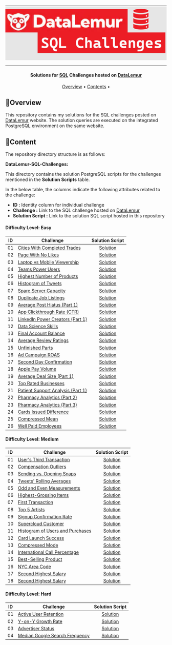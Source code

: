 ![Project Logo](https://github.com/Ereh11/DateLemur-SQL-Interview-Questions/blob/main/Resources/datalemurcover.jpg)

---

<h4 align="center">Solutions for <a href="" target="_blank">SQL</a> Challenges hosted on <a href="https://datalemur.com?referralCode=hRH4ho3l" target="_blank">DataLemur</a> </h4>

<p align="center">
  <a href="#overview">Overview</a> •
  <a href="#content">Contents</a> •
</p>

## 🔎Overview

This repository contains my solutions for the SQL challenges posted on [DataLemur](https://datalemur.com/sql-interview-questions) website. The solution queries are executed on the integrated PostgreSQL environment on the same website.

## 🎯Content

The repository directory structure is as follows:

**DataLemur-SQL-Challenges:**

This directory contains the solution PostgreSQL scripts for the challenges mentioned in the **Solution Scripts** table.

In the below table, the columns indicate the following attributes related to the challenge:

- **ID :** Identity column for individual challenge
- **Challenge :** Link to the SQL challenge hosted on [DataLemur](https://datalemur.com/sql-interview-questions)
- **Solution Script :** Link to the solution SQL script hosted in this repository

#### Difficulty Level: Easy

| ID  | Challenge                                                                                   |                                                                         Solution Script                                                                         |
| :-: | ------------------------------------------------------------------------------------------- | :-------------------------------------------------------------------------------------------------------------------------------------------------------------: |
| 01  | [Cities With Completed Trades](https://datalemur.com/questions/completed-trades)            |     [Solution](https://github.com/Ereh11/DateLemur-SQL-Interview-Questions/blob/main/DataLemur-SQL-Challenges/Easy/Cities%20With%20Completed%20Trades.sql)      |
| 02  | [Page With No Likes](https://datalemur.com/questions/sql-page-with-no-likes)                |          [Solution](https://github.com/Ereh11/DateLemur-SQL-Interview-Questions/blob/main/DataLemur-SQL-Challenges/Easy/Page%20With%20No%20Likes.sql)           |
| 03  | [Laptop vs Mobile Viewership](https://datalemur.com/questions/laptop-mobile-viewership)     |     [Solution](https://github.com/Ereh11/DateLemur-SQL-Interview-Questions/blob/main/DataLemur-SQL-Challenges/Easy/Laptop%20vs.%20Mobile%20Viewership.sql)      |
| 04  | [Teams Power Users](https://datalemur.com/questions/teams-power-users)                      |            [Solution](https://github.com/Ereh11/DateLemur-SQL-Interview-Questions/blob/main/DataLemur-SQL-Challenges/Easy/Teams%20Power%20Users.sql)            |
| 05  | [Highest Number of Products](https://datalemur.com/questions/sql-highest-products)          |      [Solution](https://github.com/Ereh11/DateLemur-SQL-Interview-Questions/blob/main/DataLemur-SQL-Challenges/Easy/Highest%20Number%20of%20Products.sql)       |
| 06  | [Histogram of Tweets](https://datalemur.com/questions/sql-histogram-tweets)                 |           [Solution](https://github.com/Ereh11/DateLemur-SQL-Interview-Questions/blob/main/DataLemur-SQL-Challenges/Easy/Histogram%20of%20Tweets.sql)           |
| 07  | [Spare Server Capacity](https://datalemur.com/questions/sql-spare-server-capacity)          |          [Solution](https://github.com/Ereh11/DateLemur-SQL-Interview-Questions/blob/main/DataLemur-SQL-Challenges/Easy/Spare%20Server%20Capacity.sql)          |
| 08  | [Duplicate Job Listings](https://datalemur.com/questions/duplicate-job-listings)            |         [Solution](https://github.com/Ereh11/DateLemur-SQL-Interview-Questions/blob/main/DataLemur-SQL-Challenges/Easy/Duplicate%20Job%20Listings.sql)          |
| 09  | [Average Post Hiatus (Part 1)](https://datalemur.com/questions/sql-average-post-hiatus-1)   |   [Solution](<https://github.com/Ereh11/DateLemur-SQL-Interview-Questions/blob/main/DataLemur-SQL-Challenges/Easy/Average%20Post%20Hiatus%20(Part%201).sql>)    |
| 10  | [App Clickthrough Rate (CTR)](https://datalemur.com/questions/sql-app-ctr)                  |    [Solution](<https://github.com/Ereh11/DateLemur-SQL-Interview-Questions/blob/main/DataLemur-SQL-Challenges/Easy/App%20Click-through%20Rate%20(CTR).sql>)     |
| 11  | [LinkedIn Power Creators (Part 1)](https://datalemur.com/questions/linkedin-power-creators) | [Solution](<https://github.com/Ereh11/DateLemur-SQL-Interview-Questions/blob/main/DataLemur-SQL-Challenges/Easy/LinkedIn%20Power%20Creators%20(Part%201).sql>)  |
| 12  | [Data Science Skills](https://datalemur.com/questions/matching-skills)                      |           [Solution](https://github.com/Ereh11/DateLemur-SQL-Interview-Questions/blob/main/DataLemur-SQL-Challenges/Easy/Data%20Science%20Skills.sql)           |
| 13  | [Final Account Balance](https://datalemur.com/questions/final-account-balance)              |          [Solution](https://github.com/Ereh11/DateLemur-SQL-Interview-Questions/blob/main/DataLemur-SQL-Challenges/Easy/Final%20Account%20Balance.sql)          |
| 14  | [Average Review Ratings](https://datalemur.com/questions/sql-avg-review-ratings)            |         [Solution](https://github.com/Ereh11/DateLemur-SQL-Interview-Questions/blob/main/DataLemur-SQL-Challenges/Easy/Average%20Review%20Ratings.sql)          |
| 15  | [Unfinished Parts](https://datalemur.com/questions/tesla-unfinished-parts)                  |             [Solution](https://github.com/Ereh11/DateLemur-SQL-Interview-Questions/blob/main/DataLemur-SQL-Challenges/Easy/Unfinished%20Parts.sql)              |
| 16  | [Ad Campaign ROAS](https://datalemur.com/questions/ad-campaign-roas)                        |            [Solution](https://github.com/Ereh11/DateLemur-SQL-Interview-Questions/blob/main/DataLemur-SQL-Challenges/Easy/Ad%20Campaign%20ROAS.sql)             |
| 17  | [Second Day Confirmation](https://datalemur.com/questions/second-day-confirmation)          |         [Solution](https://github.com/Ereh11/DateLemur-SQL-Interview-Questions/blob/main/DataLemur-SQL-Challenges/Easy/Second%20Day%20Confirmation.sql)         |
| 18  | [Apple Pay Volume](https://datalemur.com/questions/apple-pay-volume)                        |            [Solution](https://github.com/Ereh11/DateLemur-SQL-Interview-Questions/blob/main/DataLemur-SQL-Challenges/Easy/Apple%20Pay%20Volume.sql)             |
| 19  | [Average Deal Size (Part 1)](https://datalemur.com/questions/sql-average-deal-size)         |    [Solution](<https://github.com/Ereh11/DateLemur-SQL-Interview-Questions/blob/main/DataLemur-SQL-Challenges/Easy/Average%20Deal%20Size%20(Part%201).sql>)     |
| 20  | [Top Rated Businesses](https://datalemur.com/questions/sql-top-businesses)                  |          [Solution](https://github.com/Ereh11/DateLemur-SQL-Interview-Questions/blob/main/DataLemur-SQL-Challenges/Easy/Top%20Rated%20Businesses.sql)           |
| 21  | [Patient Support Analysis (Part 1)](https://datalemur.com/questions/frequent-callers)       | [Solution](<https://github.com/Ereh11/DateLemur-SQL-Interview-Questions/blob/main/DataLemur-SQL-Challenges/Easy/Patient%20Support%20Analysis%20(Part%201).sql>) |
| 22  | [Pharmacy Analytics (Part 2)](https://datalemur.com/questions/non-profitable-drugs)         |     [Solution](<https://github.com/Ereh11/DateLemur-SQL-Interview-Questions/blob/main/DataLemur-SQL-Challenges/Easy/Pharmacy%20Analytics%20(Part%202).sql>)     |
| 23  | [Pharmacy Analytics (Part 3)](https://datalemur.com/questions/total-drugs-sales)            |     [Solution](<https://github.com/Ereh11/DateLemur-SQL-Interview-Questions/blob/main/DataLemur-SQL-Challenges/Easy/Pharmacy%20Analytics%20(Part%203).sql>)     |
| 24  | [Cards Issued Difference](https://datalemur.com/questions/cards-issued-difference)          |         [Solution](https://github.com/Ereh11/DateLemur-SQL-Interview-Questions/blob/main/DataLemur-SQL-Challenges/Easy/Cards%20Issued%20Difference.sql)         |
| 25  | [Compressed Mean](https://datalemur.com/questions/alibaba-compressed-mean)                  |              [Solution](https://github.com/Ereh11/DateLemur-SQL-Interview-Questions/blob/main/DataLemur-SQL-Challenges/Easy/Compressed%20Mean.sql)              |
| 26  | [Well Paid Employees](https://datalemur.com/questions/sql-well-paid-employees)              |           [Solution](https://github.com/Ereh11/DateLemur-SQL-Interview-Questions/blob/main/DataLemur-SQL-Challenges/Easy/Well%20Paid%20Employees.sql)           |

#### Difficulty Level: Medium

| ID  | Challenge                                                                                      |                                                                        Solution Script                                                                         |
| :-: | ---------------------------------------------------------------------------------------------- | :------------------------------------------------------------------------------------------------------------------------------------------------------------: |
| 01  | [User's Third Transaction](https://datalemur.com/questions/sql-third-transaction)              |       [Solution](https://github.com/Ereh11/DateLemur-SQL-Interview-Questions/blob/main/DataLemur-SQL-Challenges/Medium/User's%20Third%20Transaction.sql)       |
| 02  | [Compensation Outliers](https://datalemur.com/questions/compensation-outliers)                 |         [Solution](https://github.com/Ereh11/DateLemur-SQL-Interview-Questions/blob/main/DataLemur-SQL-Challenges/Medium/Compensation%20Outliers.sql)          |
| 03  | [Sending vs. Opening Snaps](https://datalemur.com/questions/time-spent-snaps)                  |     [Solution](https://github.com/Ereh11/DateLemur-SQL-Interview-Questions/blob/main/DataLemur-SQL-Challenges/Medium/Sending%20vs.%20Opening%20Snaps.sql)      |
| 04  | [Tweets' Rolling Averages](https://datalemur.com/questions/rolling-average-tweets)             |       [Solution](https://github.com/Ereh11/DateLemur-SQL-Interview-Questions/blob/main/DataLemur-SQL-Challenges/Medium/Tweets'%20Rolling%20Averages.sql)       |
| 05  | [Odd and Even Measurements](https://datalemur.com/questions/odd-even-measurements)             |     [Solution](https://github.com/Ereh11/DateLemur-SQL-Interview-Questions/blob/main/DataLemur-SQL-Challenges/Medium/Odd%20and%20Even%20Measurements.sql)      |
| 06  | [Highest-Grossing Items](https://datalemur.com/questions/sql-highest-grossing)                 |         [Solution](https://github.com/Ereh11/DateLemur-SQL-Interview-Questions/blob/main/DataLemur-SQL-Challenges/Medium/Highest-Grossing%20Items.sql)         |
| 07  | [First Transaction](https://datalemur.com/questions/sql-first-transaction)                     |           [Solution](https://github.com/Ereh11/DateLemur-SQL-Interview-Questions/blob/main/DataLemur-SQL-Challenges/Medium/First%20Transaction.sql)            |
| 08  | [Top 5 Artists](https://datalemur.com/questions/top-fans-rank)                                 |            [Solution](https://github.com/Ereh11/DateLemur-SQL-Interview-Questions/blob/main/DataLemur-SQL-Challenges/Medium/Top%205%20Artists.sql)             |
| 09  | [Signup Confirmation Rate](https://datalemur.com/questions/signup-confirmation-rate)           |        [Solution](https://github.com/Ereh11/DateLemur-SQL-Interview-Questions/blob/main/DataLemur-SQL-Challenges/Medium/Signup%20Activation%20Rate.sql)        |
| 10  | [Supercloud Customer](https://datalemur.com/questions/supercloud-customer)                     |          [Solution](https://github.com/Ereh11/DateLemur-SQL-Interview-Questions/blob/main/DataLemur-SQL-Challenges/Medium/Supercloud%20Customer.sql)           |
| 11  | [Histogram of Users and Purchases](https://datalemur.com/questions/histogram-users-purchases)  | [Solution](https://github.com/Ereh11/DateLemur-SQL-Interview-Questions/blob/main/DataLemur-SQL-Challenges/Medium/Histogram%20of%20Users%20and%20Purchases.sql) |
| 12  | [Card Launch Success](https://datalemur.com/questions/card-launch-success)                     |         [Solution](https://github.com/Ereh11/DateLemur-SQL-Interview-Questions/blob/main/DataLemur-SQL-Challenges/Medium/Card%20Launch%20Success.sql)          |
| 13  | [Compressed Mode](https://datalemur.com/questions/alibaba-compressed-mode)                     |            [Solution](https://github.com/Ereh11/DateLemur-SQL-Interview-Questions/blob/main/DataLemur-SQL-Challenges/Medium/Compressed%20Mode.sql)             |
| 14  | [International Call Percentage](https://datalemur.com/questions/international-call-percentage) |    [Solution](https://github.com/Ereh11/DateLemur-SQL-Interview-Questions/blob/main/DataLemur-SQL-Challenges/Medium/International%20Call%20Percentage.sql)     |
| 15  | [Best-Selling Product](https://datalemur.com/questions/best-selling-products)                  |          [Solution](https://github.com/Ereh11/DateLemur-SQL-Interview-Questions/blob/main/DataLemur-SQL-Challenges/Medium/Best-Selling%20Product.sql)          |
| 16  | [NYC Area Code](https://datalemur.com/questions/nyc-area-code)                                 |            [Solution](https://github.com/Ereh11/DateLemur-SQL-Interview-Questions/blob/main/DataLemur-SQL-Challenges/Medium/NYC%20Area%20Code.sql)             |
| 17  | [Second Highest Salary](https://datalemur.com/questions/sql-second-highest-salary) |[Solution](https://github.com/Ereh11/DateLemur-SQL-Interview-Questions/blob/main/DataLemur-SQL-Challenges/Medium/Second%20Highest%20Salary.sql)             |
| 18  | [Second Highest Salary](https://datalemur.com/questions/sql-top-three-salaries) |[Solution](https://github.com/Ereh11/DateLemur-SQL-Interview-Questions/blob/main/DataLemur-SQL-Challenges/Medium/Top%20Three%20Salaries.sql)             |

#### Difficulty Level: Hard

| ID  | Challenge                                                                            |                                                                     Solution Script                                                                      |
| :-: | ------------------------------------------------------------------------------------ | :------------------------------------------------------------------------------------------------------------------------------------------------------: |
| 01  | [Active User Retention](https://datalemur.com/questions/user-retention)              |      [Solution](https://github.com/Ereh11/DateLemur-SQL-Interview-Questions/blob/main/DataLemur-SQL-Challenges/Hard/Active%20User%20Retention.sql)       |
| 02  | [Y-on-Y Growth Rate](https://datalemur.com/questions/yoy-growth-rate)                |        [Solution](https://github.com/Ereh11/DateLemur-SQL-Interview-Questions/blob/main/DataLemur-SQL-Challenges/Hard/Y-on-Y%20Growth%20Rate.sql)        |
| 03  | [Advertiser Status](https://datalemur.com/questions/updated-status)                  |         [Solution](https://github.com/Ereh11/DateLemur-SQL-Interview-Questions/blob/main/DataLemur-SQL-Challenges/Hard/Advertiser%20Status.sql)          |
| 04  | [Median Google Search Frequency](https://datalemur.com/questions/median-search-freq) | [Solution](https://github.com/Ereh11/DateLemur-SQL-Interview-Questions/blob/main/DataLemur-SQL-Challenges/Hard/Median%20Google%20Search%20Frequency.sql) |
